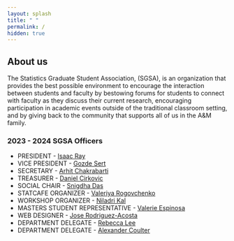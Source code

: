 ```yaml
---
layout: splash
title: " "
permalink: /
hidden: true
---
```


## About us

The Statistics Graduate Student Association, (SGSA), is an organization that provides the best possible environment to encourage the interaction between students and faculty by bestowing forums for students to connect with faculty as they discuss their current research, encouraging participation in academic events outside of the traditional classroom setting, and by giving back to the community that supports all of us in the A&M family.

### 2023 - 2024 SGSA Officers

- ​PRESIDENT - [Isaac Ray](mailto:null@stat.tamu.edu)
- VICE PRESIDENT - [Gozde Sert](mailto:gozdesert@stat.tamu.edu)
- SECRETARY - [Arhit Chakrabarti](mailto:arhit.chakrabarti@stat.tamu.edu)
- TREASURER - [Daniel Cirkovic](mailto:cirkovd@stat.tamu.edu)
- SOCIAL CHAIR - [Snigdha Das](mailto:snigdha@stat.tamu.edu)
- STATCAFE ORGANIZER - [Valeriya Rogovchenko](mailto:varogovchenko@tamu.edu)
- WORKSHOP ORGANIZER - [Niladri Kal](mailto:niladrik@tamu.edu)
- MASTERS STUDENT REPRESENTATIVE - [Valerie Espinosa](mailto:vne@tamu.edu)
- WEB DESIGNER - [Jose Rodriguez-Acosta](mailto:jeroda7105@tamu.edu)
- DEPARTMENT DELEGATE - [Rebecca Lee](mailto:llrebecca21@stat.tamu.edu)
- DEPARTMENT DELEGATE - [Alexander Coulter](mailto:coultera@stat.tamu.edu)
